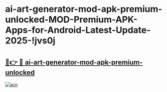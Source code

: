 # ai-art-generator-mod-apk-premium-unlocked-MOD-Premium-APK-Apps-for-Android-Latest-Update-2025-!jvs0j

# <h2><a href="https://2gg7pe.esa.edu.pl?title=ai-art-generator-mod-apk-premium-unlocked&ref=jvs0j">🔗👉 🔴 ai-art-generator-mod-apk-premium-unlocked</a></h2>

[![acn](https://github.com/user-attachments/assets/0f9c940e-d8b0-45ae-aac7-cd30a18b3e1c)](https://2gg7pe.esa.edu.pl?title=ai-art-generator-mod-apk-premium-unlocked&ref=jvs0j)

